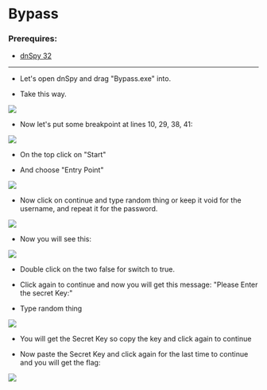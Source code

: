 # Bypass

### Prerequires:

- <a href="https://github.com/dnSpy/dnSpy/releases/tag/v6.1.7" rel="nofollow">dnSpy 32</a>

-----------------

- Let's open dnSpy and drag "Bypass.exe" into.

- Take this way.

<img src="https://cdn.discordapp.com/attachments/698984879823519827/776086861872365608/unknown.png">

- Now let's put some breakpoint at lines 10, 29, 38, 41:

<img src="https://cdn.discordapp.com/attachments/698984879823519827/776086725260214272/unknown.png">

- On the top click on "Start"

- And choose "Entry Point"

<img src="https://cdn.discordapp.com/attachments/698984879823519827/776087306092281894/unknown.png">

- Now click on continue and type random thing or keep it void for the username, and repeat it for the password.

<img src="https://cdn.discordapp.com/attachments/698984879823519827/776087545947750410/unknown.png">

- Now you will see this:

<img src="https://cdn.discordapp.com/attachments/698984879823519827/776087984356458516/unknown.png">

- Double click on the two false for switch to true.

- Click again to continue and now you will get this message: "Please Enter the secret Key:"

- Type random thing

<img src="https://cdn.discordapp.com/attachments/698984879823519827/776088422464094230/unknown.png">

- You will get the Secret Key so copy the key and click again to continue

- Now paste the Secret Key and click again for the last time to continue and you will get the flag:

<img src="https://cdn.discordapp.com/attachments/698984879823519827/776089025915387904/unknown.png">
